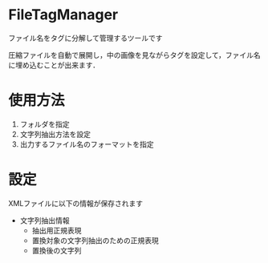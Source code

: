 # FileTagManager
ファイル名をタグに分解して管理するツールです

圧縮ファイルを自動で展開し，中の画像を見ながらタグを設定して，ファイル名に埋め込むことが出来ます．

# 使用方法
1. フォルダを指定
1. 文字列抽出方法を設定
1. 出力するファイル名のフォーマットを指定

# 設定
XMLファイルに以下の情報が保存されます
* 文字列抽出情報
    * 抽出用正規表現
    * 置換対象の文字列抽出のための正規表現
    * 置換後の文字列
